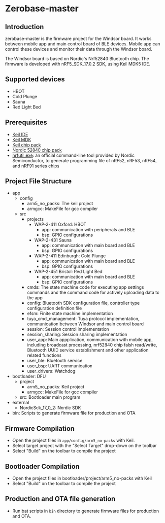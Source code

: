 # Zerobase-master

## Introduction

zerobase-master is the firmware project for the Windsor board. It works between mobile app and main control board of BLE devices. Mobile app can control these devices and monitor their data through the Windsor board.

The Windsor board is based on Nordic's Nrf52840 Bluetooth chip. The firmware is developed with nRF5_SDK_17.0.2 SDK, using Keil MDK5 IDE.

## Supported devices

- HBOT
- Cold Plunge
- Sauna
- Red Light Bed

## Prerequisites

- [Keil IDE](https://www.keil.com/)
- [Keil MDK](https://developer.arm.com/Tools%20and%20Software/Keil%20MDK)
- [Keil chip pack](http://www.keil.com/dd2/Pack/)
- [Nordic 52840 chip pack](https://developer.nordicsemi.com/nRF5_SDK/pieces/nRF_DeviceFamilyPack/NordicSemiconductor.nRF_DeviceFamilyPack.8.44.1.pack)
- [nrfutil.exe](https://www.nordicsemi.com/Products/Development-tools/nRF-Util/Download?lang=en#infotabs): an official command-line tool provided by Nordic Semiconductor, to generate programming file of nRF52, nRF53, nRF54, and nRF91 series chips

## Project File Structure

- app
  - config
    - arm5_no_packs: The keil project
    - armgcc: MakeFile for gcc compiler
  - src
    - projects
      - WAP-2-411 Oxford: HBOT
        - app: communication with peripherals and BLE
        - bsp: GPIO configurations
      - WAP-2-431 Sauna
        - app: communication with main board and BLE
        - bsp: GPIO configurations
      - WAP-2-411 Edinburgh: Cold Plunge
        - app: communication with main board and BLE
        - bsp: GPIO configurations
      - WAP-2-451 Bristol: Red Light Bed
        - app: communication with main board and BLE
        - bsp: GPIO configurations
    - cmds: The state machine code for executing app settings commands and the command code for actively uploading data to the app
    - config: Bluetooth SDK configuration file, controller type configuration definition file
    - efsm: Finite state machine implementation
    - tuya_cmd_management: Tuya protocol implementation, communication between Windsor and main control board
    - session: Session control implementation
    - session_sharing: Session sharing implementation
    - user_app: Main appplication, communication with mobile app, including broadcast processing, nrf52840 chip falsh read/write, Bluetooth UUID service establishment and other application related functions
    - user_ble: Bluetooth service
    - user_bsp: UART communication
    - user_drivers: Watchdog
- bootloader: DFU
  - project
    - arm5_no_packs: Keil project
    - armgcc: MakeFile for gcc compiler
  - src: Bootloader main program
- external
  - NordicSdk_17_0_2: Nordic SDK
- bin: Scripts to generate firmware file for production and OTA

## Firmware Compilation

- Open the project files in `app/config/arm5_no-packs` with Keil.
- Select target project with the "Select Target" drop-down on the toolbar
- Select "Build" on the toolbar to compile
  the project

## Bootloader Compilation

- Open the project files in bootloader/project/arm5_no-packs with Keil
- Select "Build" on the toolbar to compile
  the project

## Production and OTA file generation

- Run bat scripts in `bin` directory to generate firmware files for production and OTA.
